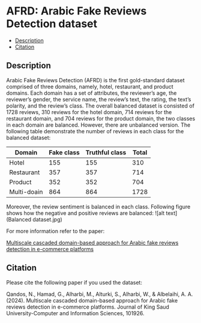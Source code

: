 # AFRD: Arabic Fake Reviews Detection dataset
- [Description](#description)
- [Citation](#citation)

## Description
Arabic Fake Reviews Detection (AFRD) is the first gold-standard dataset comprised of three domains, namely, hotel, restaurant, and product domains. Each domain has a set of attributes, the reviewer’s age, the reviewer’s gender, the service name, the review’s text, the rating, the text’s polarity, and the review’s class. The overall balanced dataset is consisted of 1728 reviews, 310 reviews for the hotel domain, 714 reviews for the restaurant domain, and 704 reviews for the product domain, the two classes in each domain are balanced. However, there are unbalanced version. The following table demonstrate the number of reviews in each class for the balanced dataset:

| Domain      | Fake class | Truthful class | Total   |
|-------------|------------|----------------|---------|
| Hotel 	    | 155        | 155            | 310     |
| Restaurant  | 357        | 357            | 714     |
| Product 	  | 352        | 352            | 704     |
| Multi-doain | 864        | 864            | 1728    |



Moreover, the review sentiment is balanced in each class. Following figure shows how the negative and positive reviews are balanced:
![alt text](Balanced dataset.jpg)

For more information refer to the paper:


[Multiscale cascaded domain-based approach for Arabic fake reviews detection in e-commerce platforms
](https://www.sciencedirect.com/science/article/pii/S1319157824000156#sec4‏
)

                      
## Citation

Please cite the following paper if you used the dataset:

Qandos, N., Hamad, G., Alharbi, M., Alturki, S., Alharbi, W., & Albelaihi, A. A. (2024). Multiscale cascaded domain-based approach for Arabic fake reviews detection in e-commerce platforms. Journal of King Saud University-Computer and Information Sciences, 101926.
